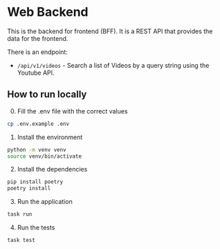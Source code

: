 # Web Backend

This is the backend for frontend (BFF).
It is a REST API that provides the data for the frontend.

There is an endpoint:
- `/api/v1/videos` - Search a list of Videos by a query string using the Youtube API.

## How to run locally

0. Fill the .env file with the correct values
```bash
cp .env.example .env
```

1. Install the environment
```bash
python -m venv venv
source venv/bin/activate
```

2. Install the dependencies
```bash
pip install poetry
poetry install
```

3. Run the application
```bash
task run
```

4. Run the tests
```bash
task test
```